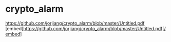# crypto_alarm
https://github.com/jorjiang/crypto_alarm/blob/master/Untitled.pdf
[embed]https://github.com/jorjiang/crypto_alarm/blob/master/Untitled.pdf[/embed]
